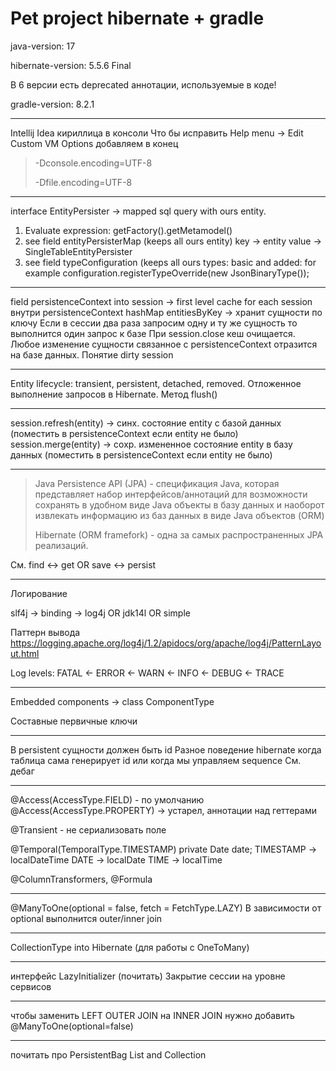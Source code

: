 # Pet project hibernate + gradle

java-version: 17

hibernate-version: 5.5.6 Final

В 6 версии есть deprecated аннотации, используемые в коде!

gradle-version: 8.2.1  

-----------------------------------

Intellij Idea кириллица в консоли Что бы исправить Help menu -> Edit Custom VM Options добавляем в конец

> -Dconsole.encoding=UTF-8
>
> -Dfile.encoding=UTF-8

-----------------------------------

interface EntityPersister -> mapped sql query with ours entity.

1. Evaluate expression: getFactory().getMetamodel()
2. see field entityPersisterMap (keeps all ours entity) key -> entity value -> SingleTableEntityPersister
3. see field typeConfiguration (keeps all ours types: basic and added: 
for example configuration.registerTypeOverride(new JsonBinaryType());

----------------------------------------
field persistenceContext into session -> first level cache for each session
    внутри persistenceContext hashMap entitiesByKey -> хранит сущности по ключу 
Если в сессии два раза запросим одну и ту же сущность то выполнится один запрос к базе
При session.close кеш очищается.
Любое изменение сущности связанное с persistenceContext отразится на базе данных.
Понятие dirty session

---------------------------------------------

Entity lifecycle: transient, persistent, detached, removed.
Отложенное выполнение запросов в Hibernate. Метод flush()

-----------------------------------------------

session.refresh(entity) -> синх. состояние entity с базой данных (поместить в persistenceContext если entity не было)
session.merge(entity) -> сохр. измененное состояние entity в базу данных (поместить в persistenceContext если entity не было)

------------------------------------------------


> Java Persistence API (JPA) - спецификация Java, которая представляет набор интерфейсов/аннотаций
> для возможности сохранять в удобном виде Java объекты в базу данных и наоборот извлекать информацию
> из баз данных в виде Java объектов (ORM)
>
> Hibernate (ORM framefork) - одна за самых распространенных JPA реализаций.

См. find <-> get  OR save <-> persist

---
Логирование

slf4j -> binding -> log4j OR jdk14l OR simple

Паттерн вывода
https://logging.apache.org/log4j/1.2/apidocs/org/apache/log4j/PatternLayout.html

Log levels:
FATAL <- ERROR <- WARN <- INFO <- DEBUG <- TRACE

---

Embedded components -> class ComponentType

Составные первичные ключи

---

В persistent сущности должен быть id
Разное поведение hibernate когда таблица сама генерирует id или когда мы управляем sequence
См. дебаг

---

@Access(AccessType.FIELD) - по умолчанию
@Access(AccessType.PROPERTY) -> устарел, аннотации над геттерами

@Transient - не сериализовать поле

@Temporal(TemporalType.TIMESTAMP)
private Date date;
TIMESTAMP -> localDateTime
DATE -> localDate
TIME -> localTime

@ColumnTransformers, @Formula

---

@ManyToOne(optional = false, fetch = FetchType.LAZY)
В зависимости от optional выполнится outer/inner join

---

CollectionType into Hibernate (для работы с OneToMany)

---

интерфейс LazyInitializer
(почитать) Закрытие сессии на уровне сервисов

---

чтобы заменить LEFT OUTER JOIN на INNER JOIN нужно добавить @ManyToOne(optional=false)

---

почитать про PersistentBag List and Collection